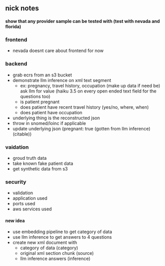 ## nick notes

#### show that any provider sample can be tested with (test with nevada and florida)

### frontend

- nevada doesnt care about frontend for now
<!-- - **_beautiful frontend report_**
- **_display reconstructed entire document (all chunks)_**
- **_citation links back to original xml documents_** -->

### backend

- grab ecrs from an s3 bucket
- demonstrate llm inference on xml text segment
  - ex: pregnancy, travel history, occupation (make up data if need be) ask llm for value (haiku 3.5 on every open ended text field for the questions too)
  - is patient pregnant
  - does patient have recent travel history (yes/no, where, when)
  - does patient have occupation
- underlying thing is the reconstructed json
- throw in snomed/loinc if applicable
- update underlying json (pregnant: true (gotten from llm inference) (citable))

### vaidation

- groud truth data
- take known fake patient data
- get synthetic data from s3

### security

- validation
- application used
- ports used
- aws services used

#### new idea

- use embedding pipeline to get category of data
- use llm inference to get answers to 4 questions
- create new xml document with
  - category of data (category)
  - original xml section chunk (source)
  - llm inference answers (inference)
